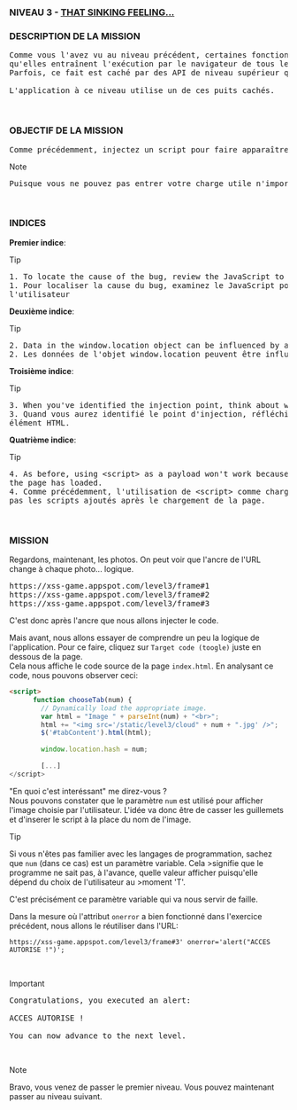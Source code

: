 ### NIVEAU 3 - [THAT SINKING FEELING...](https://xss-game.appspot.com/level3)

### DESCRIPTION DE LA MISSION

<pre>
Comme vous l'avez vu au niveau précédent, certaines fonctions JS courantes sont des puits d'exécution, ce qui signifie 
qu'elles entraînent l'exécution par le navigateur de tous les scripts qui apparaissent dans leur entrée.
Parfois, ce fait est caché par des API de niveau supérieur qui utilisent l'une de ces fonctions sous le capot.

L'application à ce niveau utilise un de ces puits cachés.
</pre>

<br>

### OBJECTIF DE LA MISSION

<pre>
Comme précédemment, injectez un script pour faire apparaître un alert() JavaScript dans l'application.
</pre>

> [!NOTE]
> <pre>
> Puisque vous ne pouvez pas entrer votre charge utile n'importe où dans l'application, vous devrez modifier manuellement >l'adresse dans la barre d'URL ci-dessous.
></pre>

<br>

### INDICES

**Premier indice**:
> [!TIP]
> <pre>
> 1. To locate the cause of the bug, review the JavaScript to see where it handles user-supplied input.
> 1. Pour localiser la cause du bug, examinez le JavaScript pour voir où il traite les données fournies par 
> l'utilisateur
> </pre>

**Deuxième indice**:
> [!TIP]
> <pre>
> 2. Data in the window.location object can be influenced by an attacker.
> 2. Les données de l'objet window.location peuvent être influencées par un attaquant.
> </pre>

**Troisième indice**:
> [!TIP]
> <pre>
> 3. When you've identified the injection point, think about what you need to do to sneak in a new HTML element.
> 3. Quand vous aurez identifié le point d'injection, réfléchissez à ce qu'il faut faire pour introduire un nouvel 
> élément HTML.
> </pre>

**Quatrième indice**:
> [!TIP]
> <pre>
> 4. As before, using &lt;script&gt; as a payload won't work because the browser won't execute scripts added after 
> the page has loaded.
> 4. Comme précédemment, l'utilisation de &lt;script&gt; comme charge utile ne fonctionnera pas car le navigateur n'exécute
> pas les scripts ajoutés après le chargement de la page.
> </pre>

<br>

### MISSION

Regardons, maintenant, les photos. On peut voir que l'ancre de l'URL change à chaque photo... logique.

<pre>
https://xss-game.appspot.com/level3/frame#1
https://xss-game.appspot.com/level3/frame#2
https://xss-game.appspot.com/level3/frame#3
</pre>

C'est donc après l'ancre que nous allons injecter le code.

Mais avant, nous allons essayer de comprendre un peu la logique de l'application. Pour ce faire, cliquez sur `Target code (toogle)` juste en dessous de la page.
<br>Cela nous affiche le code source de la page `index.html`. En analysant ce code, nous pouvons observer ceci:

```html
<script>
      function chooseTab(num) {
        // Dynamically load the appropriate image.
        var html = "Image " + parseInt(num) + "<br>";
        html += "<img src='/static/level3/cloud" + num + ".jpg' />";
        $('#tabContent').html(html);
 
        window.location.hash = num;
 
        [...]
</script>
```

"En quoi c'est interéssant" me direz-vous ?
<br>Nous pouvons constater que le paramètre `num` est utilisé pour afficher l'image choisie par l'utilisateur. L'idée va donc être de casser les guillemets et d'inserer le script à la place du nom de l'image.

> [!TIP]
>Si vous n'êtes pas familier avec les langages de programmation, sachez que `num` (dans ce cas) est un paramètre variable. Cela >signifie que le programme ne sait pas, à l'avance, quelle valeur afficher puisqu'elle dépend du choix de l'utilisateur au >moment 'T'.

C'est précisément ce paramètre variable qui va nous servir de faille.

Dans la mesure où l'attribut `onerror` a bien fonctionné dans l'exercice précédent, nous allons le réutiliser dans l'URL:

```
https://xss-game.appspot.com/level3/frame#3' onerror='alert("ACCES AUTORISE !")';
```

<br>

> [!IMPORTANT]
> <pre>
> Congratulations, you executed an alert:
>
> ACCES AUTORISE !
>
> You can now advance to the next level.
> </pre>

<br>

> [!NOTE]
> Bravo, vous venez de passer le premier niveau. Vous pouvez maintenant passer au niveau suivant. 